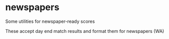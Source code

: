 # newspapers

Some utilities for newspaper-ready scores

These accept day end match results and format them for newspapers (WA)
